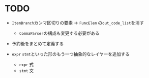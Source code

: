 # TODO

- `ItemBranch`カンマ区切りの要素 -> `FuncElem` の`out_code_list`を消す
  - `CommaParser`の構成も変更する必要がある

- 予約後をまとめて定義する

- `expr` `stmt`といった形のもう一つ抽象的なレイヤーを追加する
  - `expr` 式
  - `stmt` 文 
